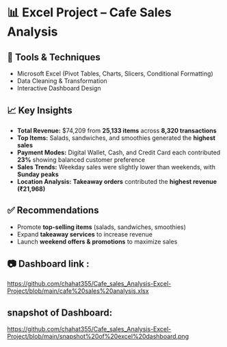 # 📊 Excel Project – Cafe Sales Analysis  

## 🔧 Tools & Techniques  
- Microsoft Excel (Pivot Tables, Charts, Slicers, Conditional Formatting)  
- Data Cleaning & Transformation  
- Interactive Dashboard Design  

## 📈 Key Insights  
- **Total Revenue:** $74,209 from **25,133 items** across **8,320 transactions**  
- **Top Items:** Salads, sandwiches, and smoothies generated the **highest sales**  
- **Payment Modes:** Digital Wallet, Cash, and Credit Card each contributed **23%** showing balanced customer preference  
- **Sales Trends:** Weekday sales were slightly lower than weekends, with **Sunday peaks**  
- **Location Analysis:** **Takeaway orders** contributed the **highest revenue (₹21,968)**  

## ✅ Recommendations  
- Promote **top-selling items** (salads, sandwiches, smoothies)  
- Expand **takeaway services** to increase revenue  
- Launch **weekend offers & promotions** to maximize sales  

## 📷 Dashboard link :
https://github.com/chahat355/Cafe_sales_Analysis-Excel-Project/blob/main/cafe%20sales%20analysis.xlsx

## snapshot of Dashboard:
https://github.com/chahat355/Cafe_sales_Analysis-Excel-Project/blob/main/snapshot%20of%20excel%20dashboard.png





